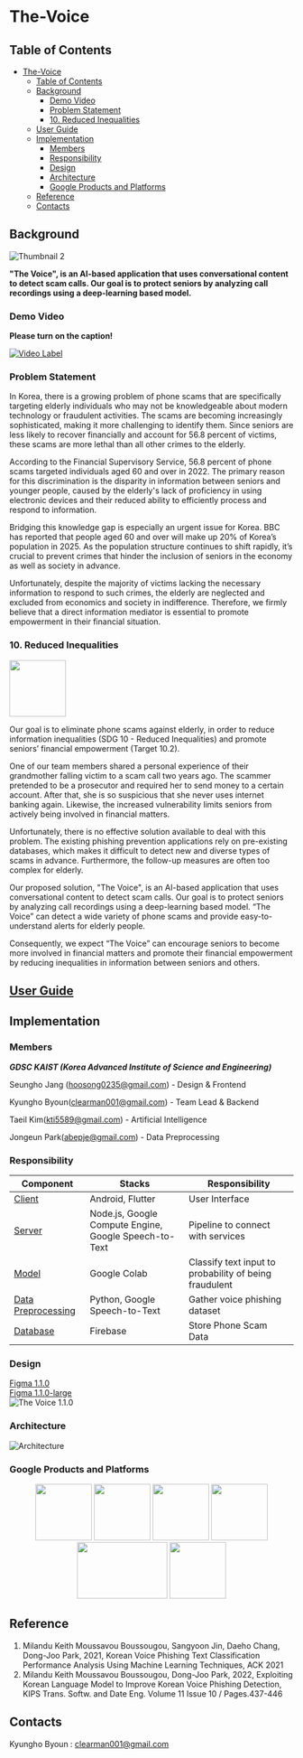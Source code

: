 # The-Voice

## Table of Contents

- [The-Voice](#the-voice)
  - [Table of Contents](#table-of-contents)
  - [Background](#background)
    - [Demo Video](#demo-video)
    - [Problem Statement](#problem-statement)
    - [10. Reduced Inequalities](#10-reduced-inequalities)
  - [User Guide](#user-guide)
  - [Implementation](#implementation)
    - [Members](#members)
    - [Responsibility](#responsibility)
    - [Design](#design)
    - [Architecture](#architecture)
    - [Google Products and Platforms](#google-products-and-platforms)
  - [Reference](#reference)
  - [Contacts](#contacts)

## Background

![Thumbnail 2](https://github.com/KAIST-Google-Solution-Challenge/.github/assets/78964767/4aa36b8d-f0ab-42f0-96e7-aeac8c923701)

**"The Voice", is an AI-based application that uses conversational content to detect scam calls. Our goal is to protect seniors by analyzing call recordings using a deep-learning based model.**

### Demo Video

**Please turn on the caption!**

[![Video Label](https://img.youtube.com/vi/fXQEwMKBVvE/0.jpg)](https://youtu.be/fXQEwMKBVvE)

### Problem Statement

In Korea, there is a growing problem of phone scams that are specifically targeting elderly individuals who may not be knowledgeable about modern technology or fraudulent activities. The scams are becoming increasingly sophisticated, making it more challenging to identify them. Since seniors are less likely to recover financially and account for 56.8 percent of victims, these scams are more lethal than all other crimes to the elderly.

According to the Financial Supervisory Service, 56.8 percent of phone scams targeted individuals aged 60 and over in 2022. The primary reason for this discrimination is the disparity in information between seniors and younger people, caused by the elderly's lack of proficiency in using electronic devices and their reduced ability to efficiently process and respond to information.

Bridging this knowledge gap is especially an urgent issue for Korea. BBC has reported that people aged 60 and over will make up 20% of Korea’s population in 2025. As the population structure continues to shift rapidly, it’s crucial to prevent crimes that hinder the inclusion of seniors in the economy as well as society in advance.

Unfortunately, despite the majority of victims lacking the necessary information to respond to such crimes, the elderly are neglected and excluded from economics and society in indifference. Therefore, we firmly believe that a direct information mediator is essential to promote empowerment in their financial situation.

### 10. Reduced Inequalities

<img src="https://user-images.githubusercontent.com/60650372/230013727-0c381cb7-9cb0-4e2a-b700-fed6ae809ab1.png" height="100px" width="100px">

Our goal is to eliminate phone scams against elderly, in order to reduce information inequalities (SDG 10 - Reduced Inequalities) and promote seniors’ financial empowerment (Target 10.2).

One of our team members shared a personal experience of their grandmother falling victim to a scam call two years ago. The scammer pretended to be a prosecutor and required her to send money to a certain account. After that, she is so suspicious that she never uses internet banking again. Likewise, the increased vulnerability limits seniors from actively being involved in financial matters.

Unfortunately, there is no effective solution available to deal with this problem. The existing phishing prevention applications rely on pre-existing databases, which makes it difficult to detect new and diverse types of scams in advance. Furthermore, the follow-up measures are often too complex for elderly.

Our proposed solution, "The Voice", is an AI-based application that uses conversational content to detect scam calls. Our goal is to protect seniors by analyzing call recordings using a deep-learning based model. “The Voice” can detect a wide variety of phone scams and provide easy-to-understand alerts for elderly people.

Consequently, we expect “The Voice” can encourage seniors to become more involved in financial matters and promote their financial empowerment by reducing inequalities in information between seniors and others.

## [User Guide](https://github.com/KAIST-Google-Solution-Challenge/frontend/files/11524803/tutorial.pdf)

## Implementation

### Members

**_GDSC KAIST (Korea Advanced Institute of Science and Engineering)_**

Seungho Jang (hoosong0235@gmail.com) - Design & Frontend

Kyungho Byoun(clearman001@gmail.com) - Team Lead & Backend

Taeil Kim(kti5589@gmail.com) - Artificial Intelligence

Jongeun Park(abepje@gmail.com) - Data Preprocessing

### Responsibility

| Component | Stacks | Responsibility |
| --- | --- | --- |
| [Client](https://github.com/KAIST-Google-Solution-Challenge/frontend) | Android, Flutter | User Interface |
| [Server](https://github.com/KAIST-Google-Solution-Challenge/backend) | Node.js, Google Compute Engine, Google Speech-to-Text | Pipeline to connect with services |
| [Model](https://github.com/KAIST-Google-Solution-Challenge/conversation_model) | Google Colab | Classify text input to probability of being fraudulent |
| [Data Preprocessing](https://github.com/KAIST-Google-Solution-Challenge/data_preprocess) | Python, Google Speech-to-Text | Gather voice phishing dataset |
| [Database]() | Firebase | Store Phone Scam Data |

### Design

[Figma 1.1.0](https://www.figma.com/file/nt5I8808oBYdUSIfUURc3M/The-Voice-1.1.0?type=design&node-id=53609%3A30183&t=hW9dK8a235kOdUB0-1)  
[Figma 1.1.0-large](https://www.figma.com/file/nt5I8808oBYdUSIfUURc3M/The-Voice-1.1.0?type=design&node-id=53704%3A30690&t=hW9dK8a235kOdUB0-1)  
![The Voice 1.1.0](https://github.com/KAIST-Google-Solution-Challenge/.github/assets/78964767/40ebbc43-c747-42b8-bd4f-d4949d79a9d8)

### Architecture

![Architecture](https://github.com/KAIST-Google-Solution-Challenge/.github/assets/78964767/bc83eb2c-553d-4e70-ae5c-18d988f41fcb)

### Google Products and Platforms

<p align="middle">
  <img src="https://github.com/KAIST-Google-Solution-Challenge/.github/assets/78964767/86459451-4e70-4af1-8c75-4bf439c6ba0c" height="100px" width="100px">
  <img src="https://github.com/KAIST-Google-Solution-Challenge/.github/assets/78964767/4308fa44-ee8a-4056-9b1c-9660f5e88f08" height="100px" width="100px">
  <img src="https://github.com/KAIST-Google-Solution-Challenge/.github/assets/78964767/cba1bdce-7cc3-40c0-860d-7c83c49ab436" height="100px" width="100px">
  <img src="https://github.com/KAIST-Google-Solution-Challenge/.github/assets/78964767/3f4038fb-ae5e-4772-816c-11333395cdc7" height="100px" width="100px">
  <img src="https://github.com/KAIST-Google-Solution-Challenge/.github/assets/78964767/46b9e3cb-c0d8-4c01-b7a0-f676930360f0" height="100px" width="160px">
  <img src="https://github.com/KAIST-Google-Solution-Challenge/.github/assets/78964767/b7412070-e6b2-43b1-95b9-0b988c4c0d2c" height="100px" width="100px">
</p>

## Reference

1. Milandu Keith Moussavou Boussougou, Sangyoon Jin, Daeho Chang, Dong-Joo Park, 2021, Korean Voice Phishing Text Classification Performance Analysis Using Machine Learning Techniques, ACK 2021
2. Milandu Keith Moussavou Boussougou, Dong-Joo Park, 2022, Exploiting Korean Language Model to Improve Korean Voice Phishing Detection, KIPS Trans. Softw. and Date Eng. Volume 11 Issue 10 / Pages.437-446

## Contacts

Kyungho Byoun : clearman001@gmail.com
